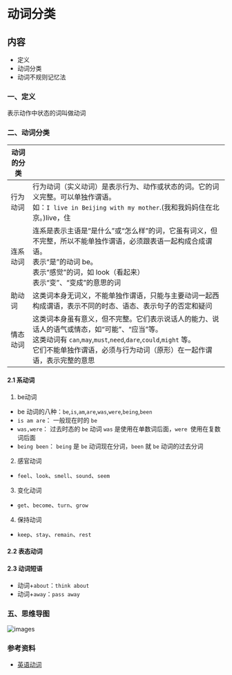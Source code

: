 # 动词分类

## 内容

- 定义
- 动词分类
- 动词不规则记忆法

### 一、定义

表示动作中状态的词叫做动词

### 二、动词分类

| 动词的分类 |                                                                                                                                                                                                                                |
| ---------- | ------------------------------------------------------------------------------------------------------------------------------------------------------------------------------------------------------------------------------ |
| 行为动词   | 行为动词（实义动词）是表示行为、动作或状态的词。它的词义完整。可以单独作谓语。<br/> 如：`I live in Beijing with my mother`.(我和我妈妈住在北京。)live，住                                                                        |
| 连系动词   | 连系是表示主语是“是什么”或“怎么样”的词，它虽有词义，但不完整，所以不能单独作谓语，必须跟表语一起构成合成谓语。<br/>表示“是”的动词 be。<br/>表示“感觉”的词，如 look（看起来）<br/>表示“变”、“变成”的意思的词                    |
| 助动词     | 这类词本身无词义，不能单独作谓语，只能与主要动词一起西构成谓语，表示不同的时态、语态、表示句子的否定和疑问                                                                                                                     |
| 情态动词   | 这类词本身虽有意义，但不完整。它们表示说话人的能力、说话人的语气或情态，如“可能”、“应当”等。<br/>这类动词有 `can`,`may`,`must`,`need`,`dare`,`could`,`might` 等。<br/>它们不能单独作谓语，必须与行为动词（原形）在一起作谓语，表示完整的意思 |

#### 2.1 系动词

1. be动词
- be 动词的八种：`be`,`is`,`am`,`are`,`was`,`were`,`being`,`been`
- `is am are`： 一般现在时的 `be`
- `was,were`： 过去时态的 `be` 动词 `was` 是使用在单数词后面，`were `使用在复数词后面
- `being been`： `being` 是 `be` 动词现在分词，`been` 就 `be` 动词的过去分词

2. 感官动词

- `feel`、`look`、`smell`、`sound`、`seem`

3. 变化动词

- `get`、`become`、`turn`、`grow`

4. 保持动词

- `keep`、`stay`、`remain`、`rest`

#### 2.2 表态动词

#### 2.3 动词短语

- 动词+`about`：`think about`
- 动词+`away`：`pass away`

### 五、思维导图

![images](02.png)

### 参考资料

- [英语动词](https://www.hjenglish.com/cixing/dongciyingyu/)
